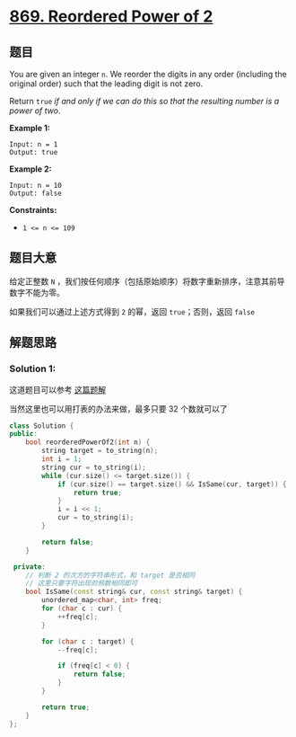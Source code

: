 # [869. Reordered Power of 2](https://leetcode.com/problems/reordered-power-of-2/)

## 题目

You are given an integer `n`. We reorder the digits in any order (including the original order) such that the leading digit is not zero.

Return `true` *if and only if we can do this so that the resulting number is a power of two*.

 

**Example 1:**

```
Input: n = 1
Output: true
```

**Example 2:**

```
Input: n = 10
Output: false
```

 

**Constraints:**

- `1 <= n <= 109`

## 题目大意

给定正整数 `N` ，我们按任何顺序（包括原始顺序）将数字重新排序，注意其前导数字不能为零。

如果我们可以通过上述方式得到 `2` 的幂，返回 `true`；否则，返回 `false`

## 解题思路



### Solution 1:

这道题目可以参考 [这篇题解](https://books.halfrost.com/leetcode/ChapterFour/0800~0899/0869.Reordered-Power-of-2/)

当然这里也可以用打表的办法来做，最多只要 32 个数就可以了

````c++
class Solution {
public:
    bool reorderedPowerOf2(int n) {
        string target = to_string(n);
        int i = 1;
        string cur = to_string(i);
        while (cur.size() <= target.size()) {
            if (cur.size() == target.size() && IsSame(cur, target)) {
                return true;
            }
            i = i << 1;
            cur = to_string(i);
        }

        return false;
    }

 private:
    // 判断 2 的次方的字符串形式，和 target 是否相同
    // 这里只要字符出现的频数相同即可
    bool IsSame(const string& cur, const string& target) {
        unordered_map<char, int> freq;
        for (char c : cur) {
            ++freq[c];
        }

        for (char c : target) {
            --freq[c];

            if (freq[c] < 0) {
                return false;
            }
        }

        return true;
    }
};
````
